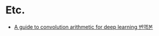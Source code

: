 # Etc.

- [A guide to convolution arithmetic for deep learning 번역본](https://tensorflow.blog/a-guide-to-convolution-arithmetic-for-deep-learning/)